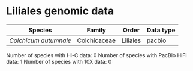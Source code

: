 # Liliales genomic data

| Species | Family | Order | Data type |
| -- | --- | --- | --- |
| *Colchicum autumnale* | Colchicaceae | Liliales | pacbio |

Number of species with Hi-C data: 0
Number of species with PacBio HiFi data: 1
Number of species with 10X data: 0
